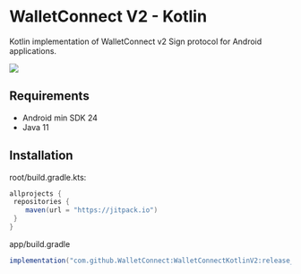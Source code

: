# **WalletConnect V2 - Kotlin**

Kotlin implementation of WalletConnect v2 Sign protocol for Android applications.

[![](https://jitpack.io/v/WalletConnect/WalletConnectKotlinV2.svg)](https://jitpack.io/#WalletConnect/WalletConnectKotlinV2)

## Requirements

* Android min SDK 24
* Java 11

## Installation

root/build.gradle.kts:

```gradle
allprojects {
 repositories {
    maven(url = "https://jitpack.io")
 }
}
```

app/build.gradle

```gradle
implementation("com.github.WalletConnect:WalletConnectKotlinV2:release_version")
```
